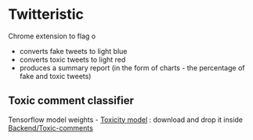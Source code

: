 # Twitteristic
Chrome extension to flag o

- converts fake tweets to light blue
- converts toxic tweets to light red
- produces a summary report (in the form of charts - the percentage of fake and toxic tweets)

## Toxic comment classifier

Tensorflow model weights - [Toxicity model](https://drive.google.com/drive/folders/1DuuNaQ7Nve-D9EGcczxheAGKfxkCdt_4?usp=sharing) : download and drop it inside [Backend/Toxic-comments](https://github.com/SurajSubramanian/News-Credibility/tree/main/Backend/toxic_comments) 

